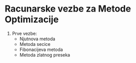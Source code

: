 # Racunarske vezbe za Metode Optimizacije

1. Prve vezbe:
	* Njutnova metoda
	* Metoda secice
	* Fibonacijeva metoda
	* Metoda zlatnog preseka
